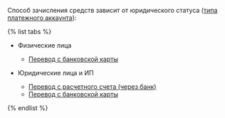 Способ зачисления средств зависит от юридического статуса ([типа платежного аккаунта](../concepts/billing-account.md#ba-types)):

{% list tabs %}

- Физические лица
  
  - [Перевод с банковской карты](../payment/payment-methods-individual.md) 
  
         
- Юридические лица и ИП
  
  - [Перевод с расчетного счета (через банк)](../payment/payment-methods-business.md)
  - [Перевод с банковской карты](../payment/payment-methods-card-business.md)
  
      
{% endlist %}
       
